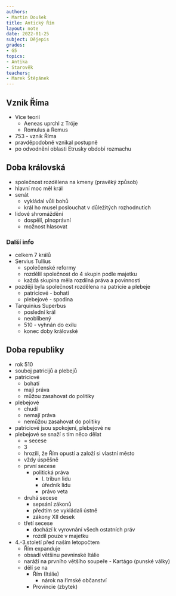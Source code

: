```yaml
---
authors:
- Martin Doušek
title: Antický Řím
layout: note
date: 2022-01-25
subject: Dějepis
grades:
- G5
topics:
- Antika
- Starověk
teachers:
- Marek Štěpánek
---
```


## Vznik Říma
- Více teorií
	- Aeneas uprchl z Tróje
	- Romulus a Remus
- 753 - vznik Říma
- pravděpodobně vznikal postupně
- po odvodnění oblasti Etrusky období rozmachu
 

## Doba královská
- společnost rozdělena na kmeny (pravěký způsob)
- hlavní moc měl král
- senát
	- vykládal vůli bohů
	- král ho musel poslouchat v důležitých rozhodnutích
- lidové shromáždění
	- dospělí, plnoprávní
	- možnost hlasovat

### Další info

- celkem 7 králů
- Servius Tullius
	- společenské reformy
	- rozdělil společnost do 4 skupin podle majetku
	- každá skupina měla rozdílná práva a povinnosti
- později byla společnost rozdělena na patricie a plebeje
	- patriciové - bohatí
	- plebejové - spodina
- Tarquinius Superbus
	- poslední král
	- neoblíbený
	- 510 - vyhnán do exilu
	- konec doby královské


## Doba republiky
- rok 510
- souboj patricijů a plebejů
- patriciové
	- bohatí
	- mají práva
	- můžou zasahovat do politiky
- plebejové
	- chudí
	- nemají práva
	- nemůžou zasahovat do politiky
- patriciové jsou spokojení, plebejové ne
- plebejové se snaží s tím něco dělat
	- = secese
	- 3
	- hrozili, že Řím opustí a založí si vlastní město
	- vždy úspěšně
	- první secese
		- politická práva
			- I. tribun lidu
			- úředník lidu
			- právo veta
	- druhá secese
		- sepsání zákonů
		- předtím se vykládali ústně
		- zákony XII desek
	- třetí secese
		- dochází k vyrovnání všech ostatních práv
		- rozdíl pouze v majetku
- 4.-3.století před naším letopočtem
	- Řím expanduje
	- obsadí většinu pevninské Itálie
	- naráží na prvního většího soupeře - Kartágo (punské války)
	- dělí se na
		- Řím (Itálie)
			- nárok na římské občanství
		- Provincie (zbytek)

